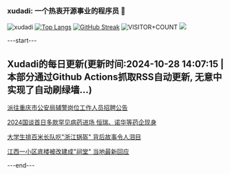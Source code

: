 ### xudadi: 一个热衷开源事业的程序员 👋

![xudadi](https://github-readme-stats-git-masterorgs-github-readme-stats-team.vercel.app/api?username=xudadi)
[![Top Langs](https://github-readme-stats.vercel.app/api/top-langs/?username=xudadi)](https://github.com/anuraghazra/github-readme-stats)
[![GitHub Streak](https://streak-stats.demolab.com?user=xudadi&locale=zh_Hans)](https://git.io/streak-stats)
![VISITOR+COUNT](https://komarev.com/ghpvc/?username=xudadi&label=VISITOR+COUNT)
![](https://raw.githubusercontent.com/xudadi/xudadi/main/assets/github-contribution-grid-snake.svg)


---start---

## Xudadi的每日更新(更新时间:2024-10-28 14:07:15 | 本部分通过Github Actions抓取RSS自动更新, 无意中实现了自动刷绿墙...)

[派往重庆市公安局辅警岗位工作人员招聘公告](https://www.gongkaoleida.com/article/2171609)

[2024国谈首日多款罕见病药进场 恒瑞、诺华等药企现身](https://m.163.com/news/article/JFHOTVMK05198CJN.html)

[大学生排百米长队吃"浙江锅盔" 背后故事令人泪目](https://m.163.com/news/article/JFHR88JP051492LM.html)

[江西一小区底楼被改建成"祠堂" 当地最新回应](https://m.163.com/news/article/JFHJJOTU0530JPVV.html)

---end---
